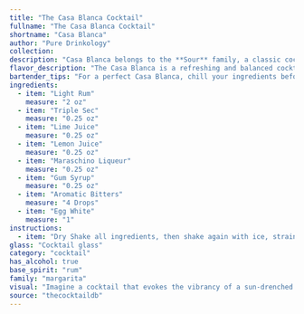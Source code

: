 ```yaml
---
title: "The Casa Blanca Cocktail"
fullname: "The Casa Blanca Cocktail"
shortname: "Casa Blanca"
author: "Pure Drinkology"
collection:
description: "Casa Blanca belongs to the **Sour** family, a classic cocktail style known for its tart, tangy profile.  While its origin isn't definitively documented, its composition suggests a Caribbean influence, likely emerging in the early 20th century. "
flavor_description: "The Casa Blanca is a refreshing and balanced cocktail.  The light rum provides a smooth, mellow sweetness, while the triple sec adds a bright citrus zest. Lime juice lends a tart tang, balancing the sweetness. A hint of cherry from the maraschino liqueur adds a subtle complexity, rounding out the flavor profile. "
bartender_tips: "For a perfect Casa Blanca, chill your ingredients beforehand. Use fresh lime juice for optimal flavor. Shake vigorously with ice to ensure proper dilution and a frosty, refreshing drink. Strain into a chilled coupe glass. Don't skimp on the Maraschino liqueur; it adds a delightful complexity. Garnish with a lime wheel for a touch of elegance. "
ingredients:
  - item: "Light Rum"
    measure: "2 oz"
  - item: "Triple Sec"
    measure: "0.25 oz"
  - item: "Lime Juice"
    measure: "0.25 oz"
  - item: "Lemon Juice"
    measure: "0.25 oz"
  - item: "Maraschino Liqueur"
    measure: "0.25 oz"
  - item: "Gum Syrup"
    measure: "0.25 oz"
  - item: "Aromatic Bitters"
    measure: "4 Drops"
  - item: "Egg White"
    measure: "1"
instructions:
  - item: "Dry Shake all ingredients, then shake again with ice, strain into a cocktail glass, and serve."
glass: "Cocktail glass"
category: "cocktail"
has_alcohol: true
base_spirit: "rum"
family: "margarita"
visual: "Imagine a cocktail that evokes the vibrancy of a sun-drenched Caribbean beach. **Casa Blanca**, a harmonious blend of **light rum**, **triple sec**, **lime juice**, and **maraschino liqueur**, shimmers in a frosted glass. The base is a pale golden hue, hinting at the sweetness of the rum and triple sec. A vibrant, lime-green rim, achieved with a touch of sugar and lime juice, contrasts beautifully with the golden center.  The surface is crowned with a delicate, fluffy cloud of maraschino cherry foam, adding a touch of playful pink to the composition.  The entire cocktail is an ode to the tropics, promising a sweet and tart taste experience that leaves a lingering memory of sunshine and island breezes. "
source: "thecocktaildb"
---
```


